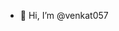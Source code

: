 - 👋 Hi, I’m @venkat057

<!---
venkat057/venkat057 is a ✨ special ✨ repository because its `README.md` (this file) appears on your GitHub profile.
You can click the Preview link to take a look at your changes.
--->
